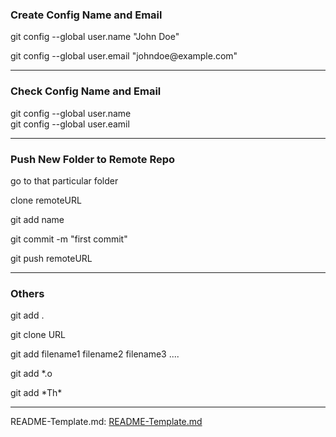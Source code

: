 <h3>Create Config Name and Email</h3>

<p>git config --global user.name "John Doe"</p>
<p>git config --global user.email "johndoe@example.com"</p>

<hr>

<h3>Check Config Name and Email</h3>

git config --global user.name  
git config --global user.eamil  

<hr>

<h3>Push New Folder to Remote Repo</h3>

<p>go to that particular folder</p>
<p>clone remoteURL</p>
<p>git add name</p>
<p>git commit -m "first commit"</p>
<p>git push remoteURL</p>

<hr>

<h3>Others</h3>

 <p>git add .</p> 
 <p>git clone URL</p> 
 <p>git add filename1 filename2 filename3 ....</p> 
 <p>git add *.o</p> 
 <p>git add *Th*</p>
 
<hr>

README-Template.md:
<a href="https://gist.github.com/PurpleBooth/109311bb0361f32d87a2">README-Template.md</a>



